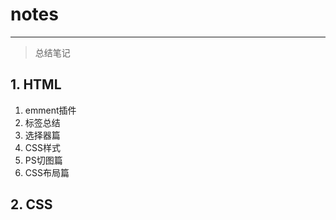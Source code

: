 # notes

---

> 总结笔记

## 1. HTML

1. emment插件
2. 标签总结
3. 选择器篇
4. CSS样式
5. PS切图篇
6. CSS布局篇

## 2. CSS

